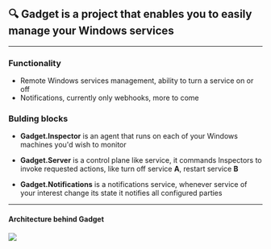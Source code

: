 ## 🔍 Gadget is a project that enables you to easily manage your Windows services
---
### Functionality
* Remote Windows services management, ability to turn a service on or off
* Notifications, currently only webhooks, more to come

### Bulding blocks
- **Gadget.Inspector** is an agent that runs on each of your Windows machines you'd wish to monitor

- **Gadget.Server** is a control plane like service, it commands Inspectors to invoke requested actions, like turn off service **A**, restart service **B**

- **Gadget.Notifications** is a notifications service, whenever service of your interest change its state it notifies all configured parties
---
#### Architecture behind Gadget
![](https://i.imgur.com/dEuEPRc.png)
